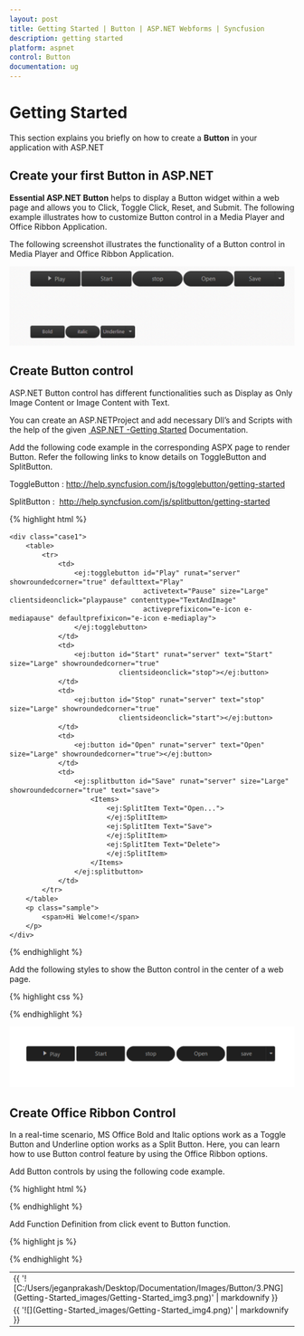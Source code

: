 ```yaml
---
layout: post
title: Getting Started | Button | ASP.NET Webforms | Syncfusion
description: getting started
platform: aspnet
control: Button
documentation: ug
---
```


# Getting Started

This section explains you briefly on how to create a **Button** in your application with ASP.NET

## Create your first Button in ASP.NET

**Essential ASP.NET Button** helps to display a Button widget within a web page and allows you to Click, Toggle Click, Reset, and Submit. The following example illustrates how to customize Button control in a Media Player and Office Ribbon Application. 

The following screenshot illustrates the functionality of a Button control in Media Player and Office Ribbon Application.

![](Getting-Started_images/Getting-Started_img1.png)


## Create Button control

ASP.NET Button control has different functionalities such as Display as Only Image Content or Image Content with Text.

You can create an ASP.NETProject and add necessary Dll’s and Scripts with the help of the given [ ASP.NET -Getting Started](https://help.syncfusion.com/aspnet/getting-started) Documentation.

 Add the following code example in the corresponding ASPX page to render Button. Refer the following links to know details on ToggleButton and SplitButton.

ToggleButton : <http://help.syncfusion.com/js/togglebutton/getting-started>

SplitButton :  <http://help.syncfusion.com/js/splitbutton/getting-started>



{% highlight html %}

    <div class="case1">
        <table>
            <tr>
                <td>
                    <ej:togglebutton id="Play" runat="server" showroundedcorner="true" defaulttext="Play"
                                     activetext="Pause" size="Large" clientsideonclick="playpause" contenttype="TextAndImage"
                                     activeprefixicon="e-icon e-mediapause" defaultprefixicon="e-icon e-mediaplay">
                    </ej:togglebutton>
                </td>
                <td>
                    <ej:button id="Start" runat="server" text="Start" size="Large" showroundedcorner="true"
                               clientsideonclick="stop"></ej:button>
                </td>
                <td>
                    <ej:button id="Stop" runat="server" text="stop" size="Large" showroundedcorner="true"
                               clientsideonclick="start"></ej:button>
                </td>
                <td>
                    <ej:button id="Open" runat="server" text="Open" size="Large" showroundedcorner="true"></ej:button>
                </td>
                <td>
                    <ej:splitbutton id="Save" runat="server" size="Large" showroundedcorner="true" text="save">
                        <Items>
                            <ej:SplitItem Text="Open...">
                            </ej:SplitItem>
                            <ej:SplitItem Text="Save">
                            </ej:SplitItem>
                            <ej:SplitItem Text="Delete">
                            </ej:SplitItem>
                        </Items>
                    </ej:splitbutton>
                </td>
            </tr>
        </table>
        <p class="sample">
            <span>Hi Welcome!</span>
        </p>
    </div>

{% endhighlight %}

Add the following styles to show the Button control in the center of a web page. 

{% highlight css %}

<style type="text/css">
        ul li span {
            color: white;
        }
        .case1 {
            margin: 100px;
        }
        .officeribben {
            margin: 100px;
        }
        .sample {
            margin: 100px;
        }
        .audiodiv {
            margin: 100px;
        }
    </style>

{% endhighlight %}

![C:/Users/jeganprakash/Desktop/Documentation/Images/Button/1.PNG](Getting-Started_images/Getting-Started_img2.png)


## Create Office Ribbon Control

In a real-time scenario, MS Office Bold and Italic options work as a Toggle Button and Underline option works as a Split Button. Here, you can learn how to use Button control feature by using the Office Ribbon options.

Add Button controls by using the following code example. 

{% highlight html %}

 <td>
        <ej:togglebutton id="Bold" runat="server" defaulttext="Bold" activetext="Bold" showroundedcorner="true"
                         size="Small" clientsideonclick="boldSetunset">
        </ej:togglebutton>
    </td>
    <td>
        <ej:togglebutton id="Italic" runat="server" defaulttext="Italic" showroundedcorner="true"
                         size="Small" clientsideonclick="italicSetunset">
        </ej:togglebutton>
    </td>
    <td>
        <ej:splitbutton id="Underline" runat="server" text="Underline" size="Small" showroundedcorner="true"
                        clientsideonclick="underlineSetunset" clientsideonitemselected="select">
            <Items>
                <ej:SplitItem Text="Dotted Line">
                </ej:SplitItem>
                <ej:SplitItem Text="solid">
                </ej:SplitItem>
                <ej:SplitItem Text="dashed">
                </ej:SplitItem>
            </Items>
        </ej:splitbutton>
</td>

{% endhighlight %}

Add Function Definition from click event to Button function. 

{% highlight js %}

<script type="text/javascript">
    function boldSetunset(e) {
        if (e.isChecked) {
            $(".sample span").wrap("<b></b>");<%--add the bold tag to span--%>
        }
        else {
            $(".sample span").unwrap("<b></b>");<%--remove the bold tag to span--%>
        }
    }
    function italicSetunset(e) {
        if ($(".sample span").parents().is("i")) {
            $(".sample span").unwrap("<i></i>");<%--remove the italic tag to span--%>
        }
        else {
            $(".sample span").wrap("<i></i>");<%--add the italic tag to span--%>
        }
    }
    function underlineSetunset(e) {
        if ($(".sample span").parents().is("u")) {
            $(".sample span").unwrap("<u></u>");<%--remove the underline tag to span--%>
        } else {
            $(".sample span").wrap("<u></u>");<%--add the underline tag to span--%>
        }
    }
    function select(e) {
        if ($(".sample span:last-child").parents().is("span")) {
            $(".sample #under span").unwrap("<span id='under'></span>");
        }
        switch (e.events.text) {
            case "Dotted Line": $(".sample span").wrap("<span id='under' style='border-bottom: 1px dotted #000000;'></span>");
                break;
            case "solid": $(".sample span").wrap("<span id='under' style='border-bottom: 1px solid #000000;'></span>");
                break;
            case "dashed": $(".sample span").wrap("<span id='under' style='border-bottom: 1px dashed #000000;'></span>");
                break;
        }
    }
</script>

{% endhighlight %}

<table>
<tr>
<td>
{{ '![C:/Users/jeganprakash/Desktop/Documentation/Images/Button/3.PNG](Getting-Started_images/Getting-Started_img3.png)' | markdownify }}
</td></tr>
<tr>
<td>
{{ '![](Getting-Started_images/Getting-Started_img4.png)' | markdownify }}
</td></tr>
</table>


